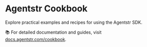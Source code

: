# Agentstr Cookbook

Explore practical examples and recipes for using the Agentstr SDK.

📚 For detailed documentation and guides, visit [docs.agentstr.com/cookbook](https://docs.agentstr.com/cookbook).
